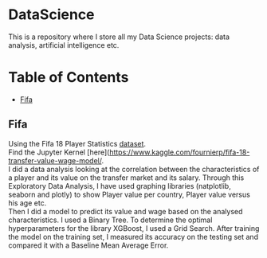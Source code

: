 # DataScience

This is a repository where I store all my Data Science projects: data analysis, artificial intelligence etc.

# Table of Contents

-   [Fifa](https://github.com/Fournierp/Fifa18#fifa)

## Fifa

Using the Fifa 18 Player Statistics [dataset](https://www.kaggle.com/thec03u5/fifa-18-demo-player-dataset). <br/>
Find the Jupyter Kernel [here]\(<https://www.kaggle.com/fournierp/fifa-18-transfer-value-wage-model/>. <br/>
I did a data analysis looking at the correlation between the characteristics of a player and its value on the transfer market and its salary. Through this Exploratory Data Analysis, I have used graphing libraries (natplotlib, seaborn and plotly) to show Player value per country, Player value versus his age etc. <br/>
Then I did a model to predict its value and wage based on the analysed characteristics. I used a Binary Tree. To determine the optimal hyperparameters for the library XGBoost, I used a Grid Search. After training the model on the training set, I measured its accuracy on the testing set and compared it with a Baseline Mean Average Error.
